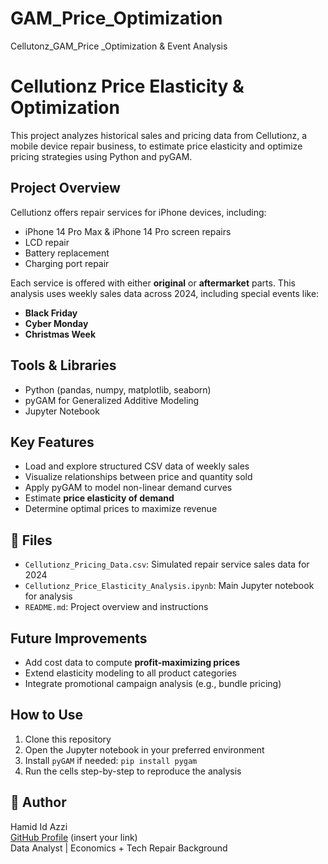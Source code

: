 # GAM_Price_Optimization
Cellutonz_GAM_Price _Optimization &amp; Event Analysis
#  Cellutionz Price Elasticity & Optimization

This project analyzes historical sales and pricing data from Cellutionz, a mobile device repair business, to estimate price elasticity and optimize pricing strategies using Python and pyGAM.

##  Project Overview

Cellutionz offers repair services for iPhone devices, including:
- iPhone 14 Pro Max & iPhone 14 Pro screen repairs
- LCD repair
- Battery replacement
- Charging port repair

Each service is offered with either **original** or **aftermarket** parts. This analysis uses weekly sales data across 2024, including special events like:
- **Black Friday**
- **Cyber Monday**
- **Christmas Week**

##  Tools & Libraries
- Python (pandas, numpy, matplotlib, seaborn)
- pyGAM for Generalized Additive Modeling
- Jupyter Notebook

##  Key Features
- Load and explore structured CSV data of weekly sales
- Visualize relationships between price and quantity sold
- Apply pyGAM to model non-linear demand curves
- Estimate **price elasticity of demand**
- Determine optimal prices to maximize revenue

## 📁 Files
- `Cellutionz_Pricing_Data.csv`: Simulated repair service sales data for 2024
- `Cellutionz_Price_Elasticity_Analysis.ipynb`: Main Jupyter notebook for analysis
- `README.md`: Project overview and instructions

##  Future Improvements
- Add cost data to compute **profit-maximizing prices**
- Extend elasticity modeling to all product categories
- Integrate promotional campaign analysis (e.g., bundle pricing)

##  How to Use
1. Clone this repository
2. Open the Jupyter notebook in your preferred environment
3. Install `pyGAM` if needed: `pip install pygam`
4. Run the cells step-by-step to reproduce the analysis

## 👤 Author
Hamid Id Azzi  
[GitHub Profile](https://github.com/) (insert your link)  
Data Analyst | Economics + Tech Repair Background  

